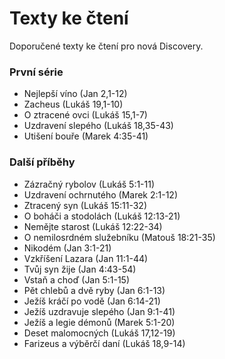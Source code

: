 # Texty ke čtení

Doporučené texty ke čtení pro nová Discovery.

### První série
- Nejlepší víno (Jan 2,1-12)
- Zacheus (Lukáš 19,1-10)
- O ztracené ovci (Lukáš 15,1-7)
- Uzdravení slepého (Lukáš 18,35-43)
- Utišení bouře (Marek 4:35-41)

### Další příběhy
- Zázračný rybolov (Lukáš 5:1-11)
- Uzdravení ochrnutého (Marek 2:1-12)
- Ztracený syn (Lukáš 15:11-32)
- O boháči a stodolách (Lukáš 12:13-21)
- Nemějte starost (Lukáš 12:22-34)
- O nemilosrdném služebníku (Matouš 18:21-35)
- Nikodém (Jan 3:1-21)
- Vzkříšení Lazara (Jan 11:1-44)
- Tvůj syn žije (Jan 4:43-54)
- Vstaň a choď (Jan 5:1-15)
- Pět chlebů a dvě ryby (Jan 6:1-13)
- Ježíš kráčí po vodě (Jan 6:14-21)
- Ježíš uzdravuje slepého (Jan 9:1-41)
- Ježíš a legie démonů (Marek 5:1-20)
- Deset malomocných (Lukáš 17,12-19)
- Farizeus a výběrčí daní (Lukáš 18,9-14)

